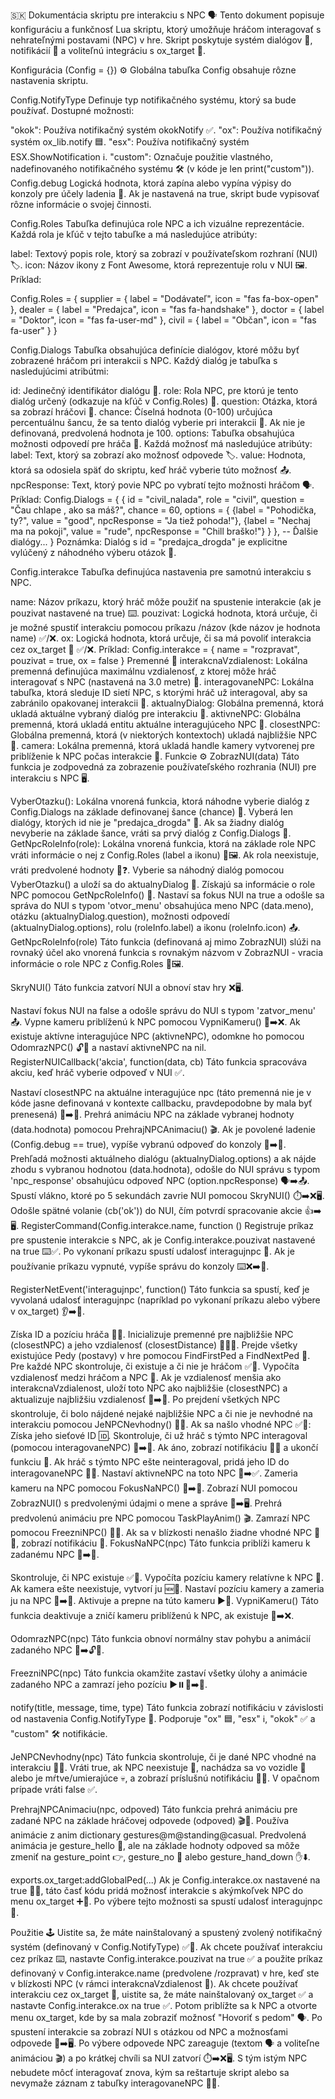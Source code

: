 🇸🇰 Dokumentácia skriptu pre interakciu s NPC 🗣️
Tento dokument popisuje konfiguráciu a funkčnosť Lua skriptu, ktorý umožňuje hráčom interagovať s nehrateľnými postavami (NPC) v hre. Skript poskytuje systém dialógov 💬, notifikácií 🔔 a voliteľnú integráciu s ox_target 🎯.

Konfigurácia (Config = {}) ⚙️
Globálna tabuľka Config obsahuje rôzne nastavenia skriptu.

Config.NotifyType
Definuje typ notifikačného systému, ktorý sa bude používať. Dostupné možnosti:

"okok": Používa notifikačný systém okokNotify ✅.
"ox": Používa notifikačný systém ox_lib.notify 🟦.
"esx": Používa notifikačný systém ESX.ShowNotification ℹ️.
"custom": Označuje použitie vlastného, nadefinovaného notifikačného systému 🛠️ (v kóde je len print("custom")).
Config.debug
Logická hodnota, ktorá zapína alebo vypína výpisy do konzoly pre účely ladenia 🐞. Ak je nastavená na true, skript bude vypisovať rôzne informácie o svojej činnosti.

Config.Roles
Tabuľka definujúca role NPC a ich vizuálne reprezentácie. Každá rola je kľúč v tejto tabuľke a má nasledujúce atribúty:

label: Textový popis role, ktorý sa zobrazí v používateľskom rozhraní (NUI) 🏷️.
icon: Názov ikony z Font Awesome, ktorá reprezentuje rolu v NUI 🖼️.
Príklad:

Config.Roles = {
    supplier = { label = "Dodávateľ", icon = "fas fa-box-open" },
    dealer = { label = "Predajca", icon = "fas fa-handshake" },
    doctor = { label = "Doktor", icon = "fas fa-user-md" },
    civil = { label = "Občan", icon = "fas fa-user" }
}

Config.Dialogs
Tabuľka obsahujúca definície dialógov, ktoré môžu byť zobrazené hráčom pri interakcii s NPC. Každý dialóg je tabuľka s nasledujúcimi atribútmi:

id: Jedinečný identifikátor dialógu 🔑.
role: Rola NPC, pre ktorú je tento dialóg určený (odkazuje na kľúč v Config.Roles) 👤.
question: Otázka, ktorá sa zobrazí hráčovi 🤔.
chance: Číselná hodnota (0-100) určujúca percentuálnu šancu, že sa tento dialóg vyberie pri interakcii 🎲. Ak nie je definovaná, predvolená hodnota je 100.
options: Tabuľka obsahujúca možnosti odpovedí pre hráča 💬. Každá možnosť má nasledujúce atribúty:
label: Text, ktorý sa zobrazí ako možnosť odpovede 🏷️.
value: Hodnota, ktorá sa odosiela späť do skriptu, keď hráč vyberie túto možnosť 📤.
npcResponse: Text, ktorý povie NPC po vybratí tejto možnosti hráčom 🗣️.
Príklad:
Config.Dialogs = {
    {
        id = "civil_nalada",
        role = "civil",
        question = "Čau chlape , ako sa máš?",
        chance = 60,
        options = {
            {label = "Pohodička, ty?", value = "good", npcResponse = "Ja tiež pohoda!"},
            {label = "Nechaj ma na pokoji", value = "rude", npcResponse = "Chill braško!"}
        }
    },
    -- Ďalšie dialógy...
}
Poznámka: Dialóg s id = "predajca_drogda" je explicitne vylúčený z náhodného výberu otázok 🚫.

Config.interakce
Tabuľka definujúca nastavenia pre samotnú interakciu s NPC.

name: Názov príkazu, ktorý hráč môže použiť na spustenie interakcie (ak je pouzivat nastavené na true) ⌨️.
pouzivat: Logická hodnota, ktorá určuje, či je možné spustiť interakciu pomocou príkazu /názov (kde názov je hodnota name) ✅/❌.
ox: Logická hodnota, ktorá určuje, či sa má povoliť interakcia cez ox_target 🎯 ✅/❌.
Príklad:
Config.interakce = {
    name = "rozpravat",
    pouzivat = true,
    ox = false
}
Premenné 💾
interakcnaVzdialenost: Lokálna premenná definujúca maximálnu vzdialenosť, z ktorej môže hráč interagovať s NPC (nastavená na 3.0 metre) 📏.
interagovaneNPC: Lokálna tabuľka, ktorá sleduje ID sietí NPC, s ktorými hráč už interagoval, aby sa zabránilo opakovanej interakcii 📝.
aktualnyDialog: Globálna premenná, ktorá ukladá aktuálne vybraný dialóg pre interakciu 💬.
aktivneNPC: Globálna premenná, ktorá ukladá entitu aktuálne interagujúceho NPC 🧍.
closestNPC: Globálna premenná, ktorá (v niektorých kontextoch) ukladá najbližšie NPC 📍.
camera: Lokálna premenná, ktorá ukladá handle kamery vytvorenej pre priblíženie k NPC počas interakcie 📸.
Funkcie ⚙️
ZobrazNUI(data)
Táto funkcia je zodpovedná za zobrazenie používateľského rozhrania (NUI) pre interakciu s NPC 🖥️.

VyberOtazku(): Lokálna vnorená funkcia, ktorá náhodne vyberie dialóg z Config.Dialogs na základe definovanej šance (chance) 🎲. Vyberá len dialógy, ktorých id nie je "predajca_drogda" 🚫. Ak sa žiadny dialóg nevyberie na základe šance, vráti sa prvý dialóg z Config.Dialogs 🥇.
GetNpcRoleInfo(role): Lokálna vnorená funkcia, ktorá na základe role NPC vráti informácie o nej z Config.Roles (label a ikonu) 👤🖼️. Ak rola neexistuje, vráti predvolené hodnoty 🤔❓.
Vyberie sa náhodný dialóg pomocou VyberOtazku() a uloží sa do aktualnyDialog 💬.
Získajú sa informácie o role NPC pomocou GetNpcRoleInfo() 👤.
Nastaví sa fokus NUI na true a odošle sa správa do NUI s typom 'otvor_menu' obsahujúca meno NPC (data.meno), otázku (aktualnyDialog.question), možnosti odpovedí (aktualnyDialog.options), rolu (roleInfo.label) a ikonu (roleInfo.icon) 📤.
GetNpcRoleInfo(role)
Táto funkcia (definovaná aj mimo ZobrazNUI) slúži na rovnaký účel ako vnorená funkcia s rovnakým názvom v ZobrazNUI - vracia informácie o role NPC z Config.Roles 👤🖼️.

SkryNUI()
Táto funkcia zatvorí NUI a obnoví stav hry ❌🖥️.

Nastaví fokus NUI na false a odošle správu do NUI s typom 'zatvor_menu' 📤.
Vypne kameru priblíženú k NPC pomocou VypniKameru() 📸➡️❌.
Ak existuje aktívne interagujúce NPC (aktivneNPC), odomkne ho pomocou OdomrazNPC() 🔓🧍 a nastaví aktivneNPC na nil.
RegisterNUICallback('akcia', function(data, cb)
Táto funkcia spracováva akciu, keď hráč vyberie odpoveď v NUI ✅.

Nastaví closestNPC na aktuálne interagujúce npc (táto premenná nie je v kóde jasne definovaná v kontexte callbacku, pravdepodobne by mala byť prenesená) 🧍➡️📍.
Prehrá animáciu NPC na základe vybranej hodnoty (data.hodnota) pomocou PrehrajNPCAnimaciu() 🎬.
Ak je povolené ladenie (Config.debug == true), vypíše vybranú odpoveď do konzoly 🐞➡️📝.
Prehľadá možnosti aktuálneho dialógu (aktualnyDialog.options) a ak nájde zhodu s vybranou hodnotou (data.hodnota), odošle do NUI správu s typom 'npc_response' obsahujúcu odpoveď NPC (option.npcResponse) 🗣️➡️📤.
Spustí vlákno, ktoré po 5 sekundách zavrie NUI pomocou SkryNUI() ⏱️➡️❌🖥️.
Odošle spätné volanie (cb('ok')) do NUI, čím potvrdí spracovanie akcie 👍➡️🖥️.
RegisterCommand(Config.interakce.name, function ()
Registruje príkaz pre spustenie interakcie s NPC, ak je Config.interakce.pouzivat nastavené na true ⌨️✅. Po vykonaní príkazu spustí udalosť interagujnpc 🚀. Ak je používanie príkazu vypnuté, vypíše správu do konzoly ⌨️❌➡️📝.

RegisterNetEvent('interagujnpc', function()
Táto funkcia sa spustí, keď je vyvolaná udalosť interagujnpc (napríklad po vykonaní príkazu alebo výbere v ox_target) 👂➡️🚀.

Získa ID a pozíciu hráča 👤📍.
Inicializuje premenné pre najbližšie NPC (closestNPC) a jeho vzdialenosť (closestDistance) 🧍📍📏.
Prejde všetky existujúce Pedy (postavy) v hre pomocou FindFirstPed a FindNextPed 🚶.
Pre každé NPC skontroluje, či existuje a či nie je hráčom ✅👤.
Vypočíta vzdialenosť medzi hráčom a NPC 📏.
Ak je vzdialenosť menšia ako interakcnaVzdialenost, uloží toto NPC ako najbližšie (closestNPC) a aktualizuje najbližšiu vzdialenosť 📍➡️🧍.
Po prejdení všetkých NPC skontroluje, či bolo nájdené nejaké najbližšie NPC a či nie je nevhodné na interakciu pomocou JeNPCNevhodny() 🤔🧍.
Ak sa našlo vhodné NPC ✅🧍:
Získa jeho sieťové ID 🆔.
Skontroluje, či už hráč s týmto NPC interagoval (pomocou interagovaneNPC) 📝➡️🤔. Ak áno, zobrazí notifikáciu 🔔🚫 a ukončí funkciu 🛑.
Ak hráč s týmto NPC ešte neinteragoval, pridá jeho ID do interagovaneNPC 📝✅.
Nastaví aktivneNPC na toto NPC 🧍➡️✅.
Zameria kameru na NPC pomocou FokusNaNPC() 📸➡️🧍.
Zobrazí NUI pomocou ZobrazNUI() s predvolenými údajmi o mene a správe 💬➡️🖥️.
Prehrá predvolenú animáciu pre NPC pomocou TaskPlayAnim() 🎬.
Zamrazí NPC pomocou FreezniNPC() 🧊🧍.
Ak sa v blízkosti nenašlo žiadne vhodné NPC 🚫🧍, zobrazí notifikáciu 🔔.
FokusNaNPC(npc)
Táto funkcia priblíži kameru k zadanému NPC 📸➡️🧍.

Skontroluje, či NPC existuje ✅🧍.
Vypočíta pozíciu kamery relatívne k NPC 📐.
Ak kamera ešte neexistuje, vytvorí ju 🆕📸.
Nastaví pozíciu kamery a zameria ju na NPC 📍➡️📸.
Aktivuje a prepne na túto kameru ▶️📸.
VypniKameru()
Táto funkcia deaktivuje a zničí kameru priblíženú k NPC, ak existuje 📸➡️❌.

OdomrazNPC(npc)
Táto funkcia obnoví normálny stav pohybu a animácií zadaného NPC 🧊➡️🔓🧍.

FreezniNPC(npc)
Táto funkcia okamžite zastaví všetky úlohy a animácie zadaného NPC a zamrazí jeho pozíciu ▶️⏸️🧍➡️🧊.

notify(title, message, time, type)
Táto funkcia zobrazí notifikáciu v závislosti od nastavenia Config.NotifyType 🔔. Podporuje "ox" 🟦, "esx" ℹ️, "okok" ✅ a "custom" 🛠️ notifikácie.

JeNPCNevhodny(npc)
Táto funkcia skontroluje, či je dané NPC vhodné na interakciu 🤔🧍. Vráti true, ak NPC neexistuje 👻, nachádza sa vo vozidle 🚗 alebo je mŕtve/umierajúce 💀, a zobrazí príslušnú notifikáciu 🔔🚫. V opačnom prípade vráti false ✅.

PrehrajNPCAnimaciu(npc, odpoved)
Táto funkcia prehrá animáciu pre zadané NPC na základe hráčovej odpovede (odpoved) 🎬🧍. Používa animácie z anim dictionary gestures@m@standing@casual. Predvolená animácia je gesture_hello 👋, ale na základe hodnoty odpoved sa môže zmeniť na gesture_point 👉, gesture_no 🙅 alebo gesture_hand_down ✋⬇️.

exports.ox_target:addGlobalPed(...)
Ak je Config.interakce.ox nastavené na true 🎯✅, táto časť kódu pridá možnosť interakcie s akýmkoľvek NPC do menu ox_target ➕🎯. Po výbere tejto možnosti sa spustí udalosť interagujnpc 🚀.

Použitie 🕹️
Uistite sa, že máte nainštalovaný a spustený zvolený notifikačný systém (definovaný v Config.NotifyType) ✅🔔.
Ak chcete používať interakciu cez príkaz ⌨️, nastavte Config.interakce.pouzivat na true ✅ a použite príkaz definovaný v Config.interakce.name (predvolene /rozpravat) v hre, keď ste v blízkosti NPC (v rámci interakcnaVzdialenost 📏).
Ak chcete používať interakciu cez ox_target 🎯, uistite sa, že máte nainštalovaný ox_target ✅ a nastavte Config.interakce.ox na true ✅. Potom priblížte sa k NPC a otvorte menu ox_target, kde by sa mala zobraziť možnosť "Hovoriť s pedom" 🗣️.
Po spustení interakcie sa zobrazí NUI s otázkou od NPC a možnosťami odpovede 💬➡️🖥️. Po výbere odpovede NPC zareaguje (textom 🗣️ a voliteľne animáciou 🎬) a po krátkej chvíli sa NUI zatvorí ⏱️➡️❌🖥️. S tým istým NPC nebudete môcť interagovať znova, kým sa reštartuje skript alebo sa nevymaže záznam z tabuľky interagovaneNPC 🔄📝.
